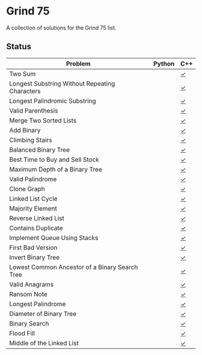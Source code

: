 Grind 75
========

A collection of solutions for the Grind 75 list.

## Status

| Problem                   | Python | C++    |
|---------------------------|--------|--------|
| Two Sum                   |        | [✓](1.%20Two%20Sum/Solution.cpp)    |
| Longest Substring Without Repeating Characters |        | [✓](3.%20Longest%20Substring%20Without%20Repeating%20Characters/Solution.cpp)    |
| Longest Palindromic Substring                   |        | [✓](5.%20Longest%20Palindromic%20Substring/)    |
| Valid Parenthesis         |        | [✓](20.%20Valid%20Parenthesis/Solution.cpp)    |
| Merge Two Sorted Lists    |        | [✓](21.%20Merge%20Two%20Sorted%20Lists/Solution.cpp)    |
| Add Binary    |        | [✓](67.%20Add%20Binary/Solution.cpp)    |
| Climbing Stairs    |        | [✓](70.%20Climbing%20Stairs/Solution.cpp)    |
| Balanced Binary Tree   |        | [✓](110.%20Balanced%20Binary%20Tree/Solution.cpp)    |
| Best Time to Buy and Sell Stock    |        | [✓](121.%20Best%20Time%20to%20Buy%20and%20Sell%20Stock/Solution.cpp)    |
| Maximum Depth of a Binary Tree   |        | [✓](104.%20Maximum%20Depth%20of%20a%20Binary%20Tree/Solution.cpp)    |
| Valid Palindrome   |        | [✓](125.%20Valid%20Palindrome/Solution.cpp)    |
| Clone Graph               |        | [✓](133.%20Clone%20Graph/Solution.cpp)    |
| Linked List Cycle         |        | [✓](141.%20Linked%20List%20Cycle/Solution.cpp)    |
| Majority Element        |        | [✓](169.%20Majority%20Element/Solution.cpp)    |
| Reverse Linked List        |        | [✓](206.%20Reverse%20Linked%20List/Solution.cpp)    |
| Contains Duplicate        |        | [✓](217.%20Contains%20Duplicate/Solution.cpp)    |
| Implement Queue Using Stacks        |        | [✓](232.%20Implement%20Queue%20using%20Stacks/Solution.cpp)    |
| First Bad Version         |        | [✓](278.%20First%20Bad%20Version/Solution.cpp)    |
| Invert Binary Tree         |        | [✓](226.%20Invert%20Binary%20Tree/Solution.cpp)    |
| Lowest Common Ancestor of a Binary Search Tree         |        | [✓](235.%20Lowest%20Common%20Ancestor%20of%20a%20Binary%20Search%20Tree/Solution.cpp)    |
| Valid Anagrams        |        | [✓](242.%20Valid%20Anagrams/Solution.cpp)    |
| Ransom Note               |        | [✓](383.%20Ransom%20Note/Solution.cpp)    |
| Longest Palindrome               |        | [✓](409.%20Longest%20Palindrome/Solution.cpp)    |
| Diameter of Binary Tree               |        | [✓](543.%20Diameter%20of%20Binary%20Tree/Solution.cpp)    |
| Binary Search               |        | [✓](704.%20Binary%20Search/Solution.cpp)    |
| Flood Fill              |        | [✓](733.%20Flood%20Fill/Solution.cpp)    |
| Middle of the Linked List |        | [✓](876.%20Middle%20of%20the%20Linked%20List/Solution.cpp)    |
